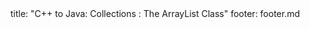 <frontmatter>
title: "C++ to Java: Collections : The ArrayList Class"
footer: footer.md
</frontmatter>

<include src="navbar.md" boilerplate />

<include src="unit-inPage-asFlat.md" boilerplate />